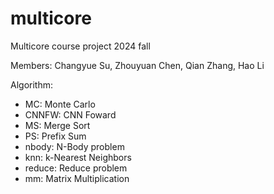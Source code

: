 # multicore

Multicore course project 2024 fall

Members: Changyue Su, Zhouyuan Chen, Qian Zhang, Hao Li

Algorithm:

- MC: Monte Carlo
- CNNFW: CNN Foward
- MS: Merge Sort
- PS: Prefix Sum
- nbody: N-Body problem
- knn: k-Nearest Neighbors
- reduce: Reduce problem
- mm: Matrix Multiplication
